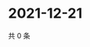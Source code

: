 # 2021-12-21

共 0 条

<!-- BEGIN WEIBO -->
<!-- 最后更新时间 Tue Dec 21 2021 22:13:38 GMT+0800 (China Standard Time) -->

<!-- END WEIBO -->
